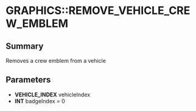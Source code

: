 # GRAPHICS::REMOVE_VEHICLE_CREW_EMBLEM

## Summary
Removes a crew emblem from a vehicle

## Parameters
* **VEHICLE_INDEX** vehicleIndex
* **INT** badgeIndex = 0